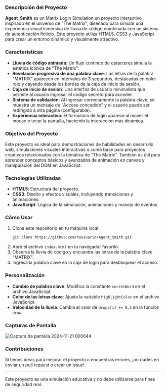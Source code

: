 


### Descripción del Proyecto

**Agent_Smith** es un Matrix Login Simulation un proyecto interactivo inspirado en el universo de "The Matrix", diseñado para simular una experiencia visual inmersiva de lluvia de código combinada con un sistema de autenticación ficticio. Este proyecto utiliza HTML5, CSS3 y JavaScript para crear un entorno dinámico y visualmente atractivo.

### Características

- **Lluvia de código animada**: Un flujo continuo de caracteres simula la estética icónica de "The Matrix".  
- **Revelación progresiva de una palabra clave**: Las letras de la palabra "MATRIX" aparecen en intervalos de 3 segundos, destacadas en color rojo y cayendo desde los bordes de la caja de inicio de sesión.  
- **Caja de inicio de sesión**: Una interfaz de usuario minimalista que permite al usuario ingresar el código secreto para acceder.  
- **Sistema de validación**: Al ingresar correctamente la palabra clave, se muestra un mensaje de "Acceso concedido" y el usuario puede ser redirigido a otra página (configurable).  
- **Experiencia interactiva**: El formulario de login aparece al mover el mouse o tocar la pantalla, haciendo la interacción más dinámica.  

### Objetivo del Proyecto

Este proyecto es ideal para demostraciones de habilidades en desarrollo web, simulaciones visuales interactivas o como base para proyectos creativos relacionados con la temática de "The Matrix". También es útil para aprender conceptos básicos y avanzados de animación en canvas y manipulación del DOM en JavaScript.

### Tecnologías Utilizadas

- **HTML5**: Estructura del proyecto.  
- **CSS3**: Diseño y efectos visuales, incluyendo transiciones y animaciones.  
- **JavaScript**: Lógica de la simulación, animaciones y manejo de eventos.  

### Cómo Usar

1. Clona este repositorio en tu máquina local.  
   ```bash
   git clone https://github.com/tuusuario/Agent_Smith.git
   ```
2. Abre el archivo `index.html` en tu navegador favorito.  
3. Observa la lluvia de código y encuentra las letras de la palabra clave "MATRIX".  
4. Ingresa la palabra clave en la caja de login para desbloquear el acceso.  

### Personalización

- **Cambio de palabra clave**: Modifica la constante `secretWord` en el archivo JavaScript.  
- **Color de las letras clave**: Ajusta la variable `highlightColor` en el archivo JavaScript.  
- **Velocidad de la lluvia**: Cambia el valor de `drops[i] += 0.5` en la función `draw`.  

### Capturas de Pantalla

![Captura de pantalla 2024-11-21 000644](https://github.com/user-attachments/assets/7b79e2ff-f38e-4a7b-be3b-bcf4c20820d7)


### Contribuciones

Si tienes ideas para mejorar el proyecto o encuentras errores, ¡no dudes en enviar un pull request o crear un issue! 

---

Este proyecto es una simulación educativa y no debe utilizarse para fines de seguridad real.
